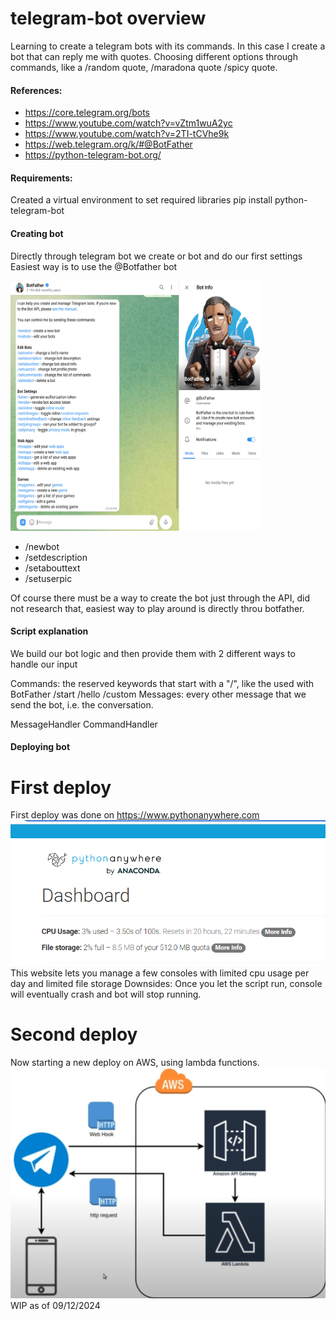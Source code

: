 # telegram-bot overview
Learning to create a telegram bots with its commands.
In this case I create a bot that can reply me with quotes.
Choosing different options through commands, like a /random quote, /maradona quote /spicy quote.


#### References:
- https://core.telegram.org/bots
- https://www.youtube.com/watch?v=vZtm1wuA2yc
- https://www.youtube.com/watch?v=2TI-tCVhe9k
- https://web.telegram.org/k/#@BotFather
- https://python-telegram-bot.org/

#### Requirements:
Created a virtual environment to set required libraries
pip install python-telegram-bot

#### Creating bot
Directly through telegram bot we create or bot and do our first settings
Easiest way is to use the @Botfather bot

<img src="./readmeFiles/botfather.png" alt="BotFather" width="400" height="400">

- /newbot
- /setdescription
- /setabouttext
- /setuserpic

Of course there must be a way to create the bot just through the API, did not research that, easiest way to play around is directly throu botfather.

#### Script explanation
We build our bot logic and then provide them with 2 different ways to handle our input

Commands: the reserved keywords that start with a "/", like the used with BotFather /start /hello /custom
Messages: every other message that we send the bot, i.e. the conversation.

MessageHandler 
CommandHandler

#### Deploying bot
# First deploy
First deploy was done on https://www.pythonanywhere.com
<img src="./readmeFiles/pythonanywhere.png" alt="deploy1">
This website lets you manage a few consoles with limited cpu usage per day and limited file storage
Downsides: Once you let the script run, console will eventually crash and bot will stop running.

# Second deploy
Now starting a new deploy on AWS, using lambda functions.
<img src="./readmeFiles/awslambda.png" alt="deploy2">
WIP as of 09/12/2024
